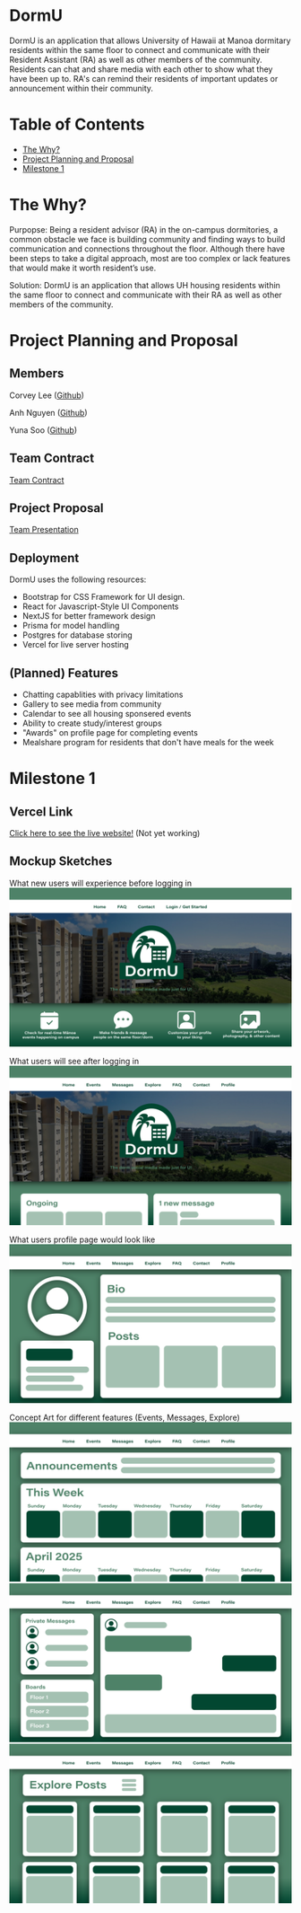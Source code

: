 # DormU 
DormU is an application that allows University of Hawaii at Manoa dormitary residents within the same floor to connect and communicate with their Resident Assistant (RA) as well as other members of the community. Residents can chat and share media with each other to show what they have been up to. RA's can remind their residents of important updates or announcement within their community. 

# Table of Contents
- [The Why?](#the-why)
- [Project Planning and Proposal](#project-planning-and-proposal)
- [Milestone 1](#milestone-1)

# The Why?
Purpopse: 
Being a resident advisor (RA) in the on-campus dormitories, a common obstacle we face is building community and finding ways to build communication and connections throughout the floor. Although there have been steps to take a digital approach, most are too complex or lack features that would make it worth resident’s use.

Solution:
DormU is an application that allows UH housing residents within the same floor to connect and communicate with their RA as well as other members of the community.

# Project Planning and Proposal

## Members
Corvey Lee ([Github](https://github.com/corveylee))

Anh Nguyen ([Github](https://github.com/anh-ngoc-nguyen))

Yuna Soo ([Github](https://github.com/yunasoo))

## Team Contract
[Team Contract](https://docs.google.com/document/d/1Qm1v_5a2nuVIiFUtSyt9DgEoI1dggFdNf_GunExgGYE/edit?usp=sharing)

## Project Proposal
[Team Presentation](https://docs.google.com/presentation/d/1vgJbArzciW5jrLGX2hNoa8ToWXGg1KQTVep5UJC3eXg/edit?usp=sharing)

## Deployment
DormU uses the following resources:
- Bootstrap for CSS Framework for UI design.
- React for Javascript-Style UI Components
- NextJS for better framework design
- Prisma for model handling
- Postgres for database storing
- Vercel for live server hosting

## (Planned) Features
- Chatting capablities with privacy limitations
- Gallery to see media from community
- Calendar to see all housing sponsered events
- Ability to create study/interest groups
- "Awards" on profile page for completing events
- Mealshare program for residents that don't have meals for the week

# Milestone 1

## Vercel Link
[Click here to see the live website!]() (Not yet working)

## Mockup Sketches
What new users will experience before logging in
<img src="DormU-LandingNewUser.png">

What users will see after logging in
<img src="DormU-LandingReturningUser.png">

What users profile page would look like
<img src="DormU-Profile.png">

Concept Art for different features (Events, Messages, Explore)
<img src="DormU-EventsCalendar.png">
<img src="DormU-Messages.png">
<img src="DormU-Explore.png">
